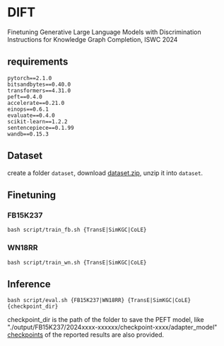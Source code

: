 # DIFT
Finetuning Generative Large Language Models with Discrimination Instructions for Knowledge Graph Completion, ISWC 2024

## requirements
    pytorch==2.1.0
    bitsandbytes==0.40.0
    transformers==4.31.0
    peft==0.4.0
    accelerate==0.21.0
    einops==0.6.1
    evaluate==0.4.0
    scikit-learn==1.2.2
    sentencepiece==0.1.99
    wandb==0.15.3

## Dataset
create a folder `dataset`, download [dataset.zip](https://drive.google.com/file/d/1gWX97jtILkf960f_zBbkLoIRpO54Cv7E/view?usp=drive_link), unzip it into `dataset`.

## Finetuning
### FB15K237
    bash script/train_fb.sh {TransE|SimKGC|CoLE}

### WN18RR
    bash script/train_wn.sh {TransE|SimKGC|CoLE}

## Inference
    bash script/eval.sh {FB15K237|WN18RR} {TransE|SimKGC|CoLE} {checkpoint_dir}

checkpoint_dir is the path of the folder to save the PEFT model, like "./output/FB15K237/2024xxxx-xxxxxx/checkpoint-xxxx/adapter_model"
[checkpoints](https://drive.google.com/file/d/1YH6PUUl81i9gHpboK9SQAHw3zVOuVgzI/view?usp=drive_link) of the reported results are also provided.
